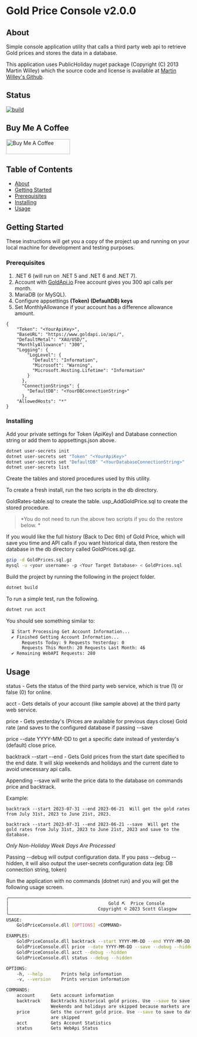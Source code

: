 # Gold Price Console v2.0.0

## About <a name = "about"></a>

Simple console application utility that calls a third party web api to retrieve Gold prices and stores the data in a database. 

This application uses PublicHoliday nuget package (Copyright (C) 2013 Martin Willey) which the source code and license is available at <a href="https://github.com/martinjw/Holiday/" target="_blank">Martin Willey's Github</a>. 

## Status

[![build](https://github.com/dotnetdeveloperaz/GoldPriceConsole/actions/workflows/dotnet.yml/badge.svg?branch=main)](https://github.com/dotnetdeveloperaz/GoldPriceConsole/actions/workflows/dotnet.yml)

## Buy Me A Coffee
<a href="https://www.buymeacoffee.com/dotnetdev" target="_blank"><img src="https://cdn.buymeacoffee.com/buttons/default-orange.png" alt="Buy Me A Coffee" height="41" width="174"></a>

## Table of Contents

- [About](#about)
- [Getting Started](#getting_started)
- [Prerequisites](#prerequisites)
- [Installing](#installing)
- [Usage](#usage)

## Getting Started <a name = "getting_started"></a>

These instructions will get you a copy of the project up and running on your local machine for development and testing purposes. 

### Prerequisites <a name = "prerequisites"></a>

1. .NET 6 (will run on .NET 5 and .NET 6 and .NET 7).
2. Account with [GoldApi.io](https://www.goldapi.io/) Free account gives you 300 api calls per month.
3. MariaDB (or MySQL).
4. Configure appsettings **(Token) (DefaultDB) keys**
5. Set MonthlyAllowance if your account has a difference allowance amount.

```
{
    "Token": "<YourApiKey>",
    "BaseURL": "https://www.goldapi.io/api/",
    "DefaultMetal": "XAU/USD/",
    "MonthlyAllowance": "300",
    "Logging": {
        "LogLevel": {
          "Default": "Information",
          "Microsoft": "Warning",
          "Microsoft.Hosting.Lifetime": "Information"
        }
      },
      "ConnectionStrings": {
        "DefaultDB": "<YourDBConnectionString>"
      }, 
    "AllowedHosts": "*"
}
```

### Installing <a name = "installing"></a>

Add your private settings for Token (ApiKey) and Database connection string or add them to appsettings.json above.

```bash
dotnet user-secrets init
dotnet user-secrets set "Token" "<YourApiKey>"
dotnet user-secrets set "DefaultDB" "<YourDatabaseConnectionString>"
dotnet user-secrets list
```

Create the tables and stored procedures used by this utility.

To create a fresh install, run the two scripts in the db directory.

GoldRates-table.sql to create the table.
usp_AddGoldPrice.sql to create the stored procedure.

> *You do not need to run the above two scripts if you do the restore below. *

If you would like the full history (Back to Dec 6th) of Gold Price, which will save you time and API calls if you want historical data, then restore the database in the db directory called GoldPrices.sql.gz.

```bash
gzip -d GoldPrices.sql.gz
mysql -u <your username> -p <Your Target Database> < GoldPrices.sql
```

Build the project by running the following in the project folder.
```bash 
dotnet build
``` 
To run a simple test, run the following.
```bash 
dotnet run acct
```
You should see something similar to:
```bash
  ⏳ Start Processing Get Account Information...                                                    
  ✔ Finished Getting Account Information...                                                         
      Requests Today: 9 Requests Yesterday: 0                                                       
      Requests This Month: 20 Requests Last Month: 46                                               
  ✔ Remaining WebAPI Requests: 280    
```

## Usage <a name = "usage"></a>
status - Gets the status of the third party web service, which is true (1) or false (0) for online.

acct - Gets details of your account (like sample above) at the third party web service.

price - Gets yesterday's (Prices are available for previous days close) Gold rate (and saves to the configured database if passing --save

price --date YYYY-MM-DD to get a specific date instead of yesterday's (default) close price.

backtrack --start <YYYY-MM-DD> --end <YYYY-MM-DD> - Gets Gold prices from the start date specified to the end date. It will skip weekends and holidays and the current date to avoid unecessary api calls.

Appending --save will write the price data to the database on commands price and backtrack.

Example:
```
backtrack --start 2023-07-31 --end 2023-06-21  Will get the gold rates from July 31st, 2023 to June 21st, 2023.

backtrack --start 2023-07-31 --end 2023-06-21 --save  Will get the gold rates from July 31st, 2023 to June 21st, 2023 and save to the database.
```

*Only Non-Holiday Week Days Are Processed*

Passing --debug will output configuration data. If you pass --debug --hidden, it will also output the user-secrets configuration data (eg: DB connection string, token)

Run the application with no commands (dotnet run) and you will get the following usage screen.
```bash
╭──────────────────────────────────────────────────────────────────────────────────────────────────╮
│                                      Gold ⛏  Price Console                                      │
│                                  Copyright © 2023 Scott Glasgow                                  │
╰──────────────────────────────────────────────────────────────────────────────────────────────────╯
USAGE:
    GoldPriceConsole.dll [OPTIONS] <COMMAND>

EXAMPLES:
    GoldPriceConsole.dll backtrack --start YYYY-MM-DD --end YYYY-MM-DD --debug --hidden
    GoldPriceConsole.dll price --date YYYY-MM-DD --save --debug --hidden
    GoldPriceConsole.dll acct --debug --hidden
    GoldPriceConsole.dll status --debug --hidden

OPTIONS:
    -h, --help       Prints help information   
    -v, --version    Prints version information

COMMANDS:
    account      Gets account information                                                           
    backtrack    Backtracks historical gold prices. Use --save to save to the database.             
                 Weekends and holidays are skipped because markets are closed                       
    price        Gets the current gold price. Use --save to save to database. Weekends and holidays 
                 are skipped                                                                        
    acct         Gets Account Statistics                                                            
    status       Gets WebApi Status 
```